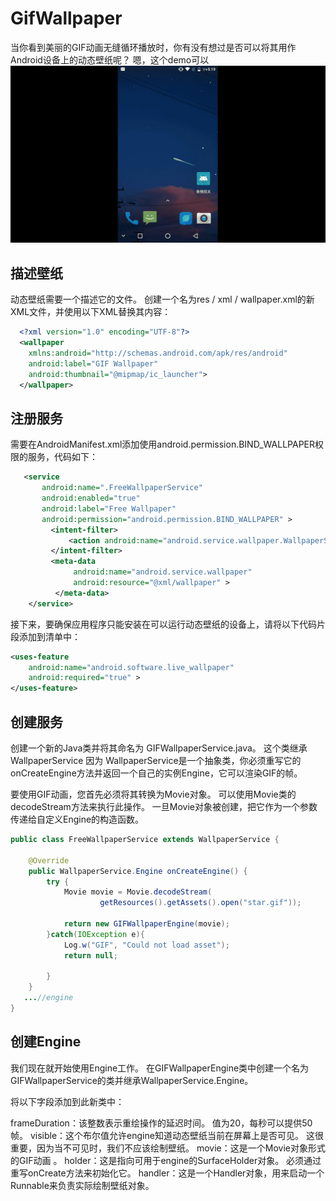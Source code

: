 # GifWallpaper

当你看到美丽的GIF动画无缝循环播放时，你有没有想过是否可以将其用作Android设备上的动态壁纸呢？ 嗯，这个demo可以
![demo](gifwallpaper5.gif)

## 描述壁纸
动态壁纸需要一个描述它的文件。 创建一个名为res / xml / wallpaper.xml的新XML文件，并使用以下XML替换其内容：

```xml
  <?xml version="1.0" encoding="UTF-8"?>
  <wallpaper
    xmlns:android="http://schemas.android.com/apk/res/android"
    android:label="GIF Wallpaper"
    android:thumbnail="@mipmap/ic_launcher">
  </wallpaper>
```

## 注册服务
需要在AndroidManifest.xml添加使用android.permission.BIND_WALLPAPER权限的服务，代码如下：

```xml
   <service
       android:name=".FreeWallpaperService"
       android:enabled="true"
       android:label="Free Wallpaper"
       android:permission="android.permission.BIND_WALLPAPER" >
         <intent-filter>
             <action android:name="android.service.wallpaper.WallpaperService"/>
         </intent-filter>
         <meta-data
              android:name="android.service.wallpaper"
              android:resource="@xml/wallpaper" >
          </meta-data>
    </service>
```
接下来，要确保应用程序只能安装在可以运行动态壁纸的设备上，请将以下代码片段添加到清单中：

```xml
<uses-feature
    android:name="android.software.live_wallpaper"
    android:required="true" >
</uses-feature>
```
## 创建服务
创建一个新的Java类并将其命名为  GIFWallpaperService.java。 这个类继承WallpaperService
因为  WallpaperService是一个抽象类，你必须重写它的onCreateEngine方法并返回一个自己的实例Engine，它可以渲染GIF的帧。

要使用GIF动画，您首先必须将其转换为Movie对象。 可以使用Movie类的decodeStream方法来执行此操作。 一旦Movie对象被创建，把它作为一个参数传递给自定义Engine的构造函数。
```java
public class FreeWallpaperService extends WallpaperService {

    @Override
    public WallpaperService.Engine onCreateEngine() {
        try {
            Movie movie = Movie.decodeStream(
                    getResources().getAssets().open("star.gif"));

            return new GIFWallpaperEngine(movie);
        }catch(IOException e){
            Log.w("GIF", "Could not load asset");
            return null;

        }
    }
   ...//engine
}
```

## 创建Engine
我们现在就开始使用Engine工作。 在GIFWallpaperEngine类中创建一个名为GIFWallpaperService的类并继承WallpaperService.Engine。

将以下字段添加到此新类中：

frameDuration：该整数表示重绘操作的延迟时间。 值为20，每秒可以提供50帧。
visible：这个布尔值允许engine知道动态壁纸当前在屏幕上是否可见。 这很重要，因为当不可见时，我们不应该绘制壁纸。
movie：这是一个Movie对象形式的GIF动画 。
holder：这是指向可用于engine的SurfaceHolder对象。 必须通过重写onCreate方法来初始化它。
handler：这是一个Handler对象，用来启动一个Runnable来负责实际绘制壁纸对象。



